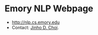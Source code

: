 # Emory NLP Webpage

* http://nlp.cs.emory.edu
* Contact: [Jinho D. Choi](http://www.cs.emory.edu/~choi).
